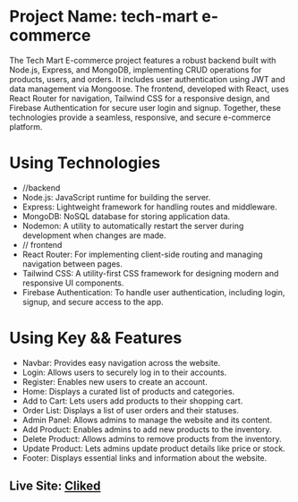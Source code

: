 # Project Name: tech-mart e-commerce 
The Tech Mart E-commerce project features a robust backend built with Node.js, Express, and MongoDB, implementing CRUD operations for products, users, and orders. It includes user authentication using JWT and data management via Mongoose. The frontend, developed with React, uses React Router for navigation, Tailwind CSS for a responsive design, and Firebase Authentication for secure user login and signup. Together, these technologies provide a seamless, responsive, and secure e-commerce platform.
#
# Using Technologies
- //backend
- Node.js: JavaScript runtime for building the server.
- Express: Lightweight framework for handling routes and middleware.
- MongoDB: NoSQL database for storing application data.
- Nodemon: A utility to automatically restart the server during development when changes are made.
- // frontend
- React Router: For implementing client-side routing and managing navigation between pages.
- Tailwind CSS: A utility-first CSS framework for designing modern and responsive UI components.
- Firebase Authentication: To handle user authentication, including login, signup, and secure access to the app.

# Using Key && Features
- Navbar: Provides easy navigation across the website.
- Login: Allows users to securely log in to their accounts.
- Register: Enables new users to create an account.
- Home: Displays a curated list of products and categories.
- Add to Cart: Lets users add products to their shopping cart.
- Order List: Displays a list of user orders and their statuses.
- Admin Panel: Allows admins to manage the website and its content.
- Add Product: Enables admins to add new products to the inventory.
- Delete Product: Allows admins to remove products from the inventory.
- Update Product: Lets admins update product details like price or stock.
- Footer: Displays essential links and information about the website.

## Live Site: [Cliked](https://tech-mart-2912.netlify.app)
